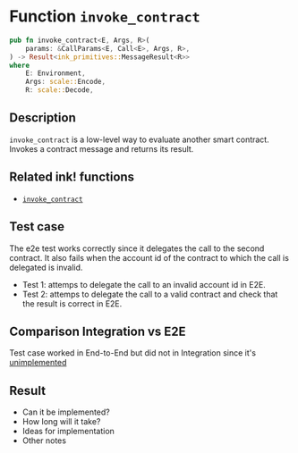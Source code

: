 # Function `invoke_contract`

```rust
pub fn invoke_contract<E, Args, R>(
    params: &CallParams<E, Call<E>, Args, R>,
) -> Result<ink_primitives::MessageResult<R>>
where
    E: Environment,
    Args: scale::Encode,
    R: scale::Decode,
```

## Description

`invoke_contract` is a low-level way to evaluate another smart contract. Invokes a contract message and returns its result.

## Related ink! functions

- [`invoke_contract`](https://paritytech.github.io/ink/ink_env/fn.invoke_contract.html)

## Test case

The e2e test works correctly since it delegates the call to the second contract. It also fails when the account id of the contract to which the call is delegated is invalid.

* Test 1: attemps to delegate the call to an invalid account id in E2E.
* Test 2: attemps to delegate the call to a valid contract and check that the result is correct in E2E.


## Comparison Integration vs E2E

Test case worked in End-to-End but did not in Integration since it's [unimplemented](https://github.com/paritytech/ink/blob/c2af39883aab48c71dc09dac5d06583f2e84dc54/crates/env/src/engine/off_chain/impls.rs#L432)

## Result

- Can it be implemented?
- How long will it take?
- Ideas for implementation
- Other notes
